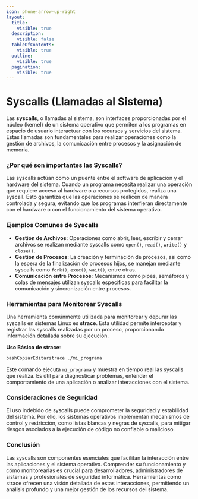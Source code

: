 ```yaml
---
icon: phone-arrow-up-right
layout:
  title:
    visible: true
  description:
    visible: false
  tableOfContents:
    visible: true
  outline:
    visible: true
  pagination:
    visible: true
---
```


# Syscalls (Llamadas al Sistema)

Las **syscalls**, o llamadas al sistema, son interfaces proporcionadas por el núcleo (kernel) de un sistema operativo que permiten a los programas en espacio de usuario interactuar con los recursos y servicios del sistema. Estas llamadas son fundamentales para realizar operaciones como la gestión de archivos, la comunicación entre procesos y la asignación de memoria.

### ¿Por qué son importantes las Syscalls?

Las syscalls actúan como un puente entre el software de aplicación y el hardware del sistema. Cuando un programa necesita realizar una operación que requiere acceso al hardware o a recursos protegidos, realiza una syscall. Esto garantiza que las operaciones se realicen de manera controlada y segura, evitando que los programas interfieran directamente con el hardware o con el funcionamiento del sistema operativo.

### Ejemplos Comunes de Syscalls

* **Gestión de Archivos**: Operaciones como abrir, leer, escribir y cerrar archivos se realizan mediante syscalls como `open()`, `read()`, `write()` y `close()`.
* **Gestión de Procesos**: La creación y terminación de procesos, así como la espera de la finalización de procesos hijos, se manejan mediante syscalls como `fork()`, `exec()`, `wait()`, entre otras.
* **Comunicación entre Procesos**: Mecanismos como pipes, semáforos y colas de mensajes utilizan syscalls específicas para facilitar la comunicación y sincronización entre procesos.

### Herramientas para Monitorear Syscalls

Una herramienta comúnmente utilizada para monitorear y depurar las syscalls en sistemas Linux es **strace**. Esta utilidad permite interceptar y registrar las syscalls realizadas por un proceso, proporcionando información detallada sobre su ejecución.

**Uso Básico de strace**:

```bash
bashCopiarEditarstrace ./mi_programa
```

Este comando ejecuta `mi_programa` y muestra en tiempo real las syscalls que realiza. Es útil para diagnosticar problemas, entender el comportamiento de una aplicación o analizar interacciones con el sistema.

### Consideraciones de Seguridad

El uso indebido de syscalls puede comprometer la seguridad y estabilidad del sistema. Por ello, los sistemas operativos implementan mecanismos de control y restricción, como listas blancas y negras de syscalls, para mitigar riesgos asociados a la ejecución de código no confiable o malicioso.

### Conclusión

Las syscalls son componentes esenciales que facilitan la interacción entre las aplicaciones y el sistema operativo. Comprender su funcionamiento y cómo monitorearlas es crucial para desarrolladores, administradores de sistemas y profesionales de seguridad informática. Herramientas como strace ofrecen una visión detallada de estas interacciones, permitiendo un análisis profundo y una mejor gestión de los recursos del sistema.

